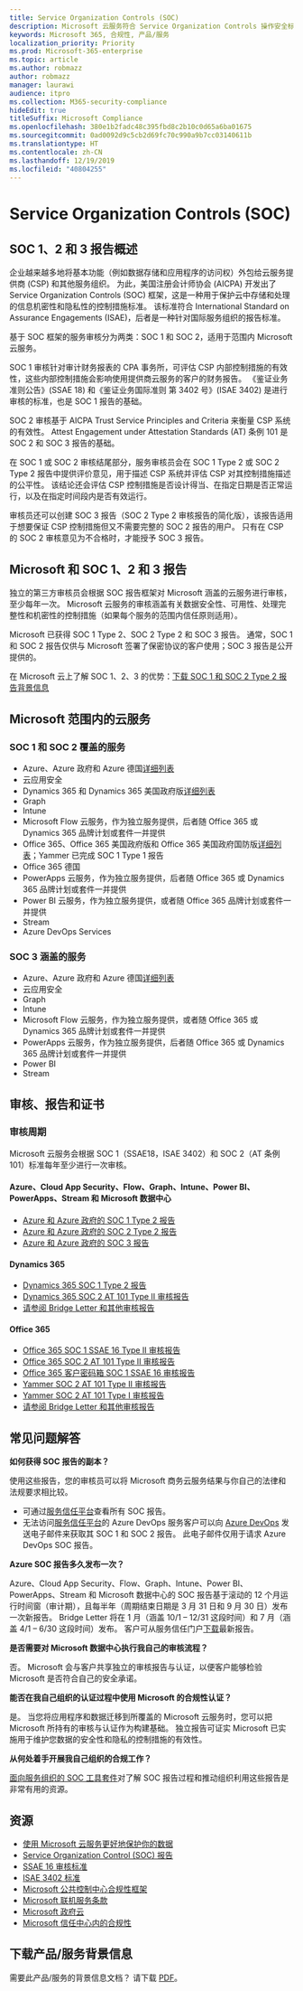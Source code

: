 ```yaml
---
title: Service Organization Controls (SOC)
description: Microsoft 云服务符合 Service Organization Controls 操作安全标准。
keywords: Microsoft 365, 合规性, 产品/服务
localization_priority: Priority
ms.prod: Microsoft-365-enterprise
ms.topic: article
ms.author: robmazz
author: robmazz
manager: laurawi
audience: itpro
ms.collection: M365-security-compliance
hideEdit: true
titleSuffix: Microsoft Compliance
ms.openlocfilehash: 380e1b2fadc48c395fbd8c2b10c0d65a6ba01675
ms.sourcegitcommit: 0ad0092d9c5cb2d69fc70c990a9b7cc03140611b
ms.translationtype: HT
ms.contentlocale: zh-CN
ms.lasthandoff: 12/19/2019
ms.locfileid: "40804255"
---
```

# <a name="service-organization-controls-soc"></a>Service Organization Controls (SOC)

## <a name="soc-1-2-and-3-reports-overview"></a>SOC 1、2 和 3 报告概述

企业越来越多地将基本功能（例如数据存储和应用程序的访问权）外包给云服务提供商 (CSP) 和其他服务组织。 为此，美国注册会计师协会 (AICPA) 开发出了 Service Organization Controls (SOC) 框架，这是一种用于保护云中存储和处理的信息机密性和隐私性的控制措施标准。 该标准符合 International Standard on Assurance Engagements (ISAE)，后者是一种针对国际服务组织的报告标准。

基于 SOC 框架的服务审核分为两类：SOC 1 和 SOC 2，适用于范围内 Microsoft 云服务。

SOC 1 审核针对审计财务报表的 CPA 事务所，可评估 CSP 内部控制措施的有效性，这些内部控制措施会影响使用提供商云服务的客户的财务报告。 《鉴证业务准则公告》(SSAE 18) 和《鉴证业务国际准则 第 3402 号》(ISAE 3402) 是进行审核的标准，也是 SOC 1 报告的基础。

SOC 2 审核基于 AICPA Trust Service Principles and Criteria 来衡量 CSP 系统的有效性。 Attest Engagement under Attestation Standards (AT) 条例 101 是 SOC 2 和 SOC 3 报告的基础。

在 SOC 1 或 SOC 2 审核结尾部分，服务审核员会在 SOC 1 Type 2 或 SOC 2 Type 2 报告中提供评价意见，用于描述 CSP 系统并评估 CSP 对其控制措施描述的公平性。 该结论还会评估 CSP 控制措施是否设计得当、在指定日期是否正常运行，以及在指定时间段内是否有效运行。

审核员还可以创建 SOC 3 报告（SOC 2 Type 2 审核报告的简化版），该报告适用于想要保证 CSP 控制措施但又不需要完整的 SOC 2 报告的用户。 只有在 CSP 的 SOC 2 审核意见为不合格时，才能授予 SOC 3 报告。

## <a name="microsoft-and-soc-1-2-and-3-reports"></a>Microsoft 和 SOC 1、2 和 3 报告

独立的第三方审核员会根据 SOC 报告框架对 Microsoft 涵盖的云服务进行审核，至少每年一次。 Microsoft 云服务的审核涵盖有关数据安全性、可用性、处理完整性和机密性的控制措施（如果每个服务的范围内信任原则适用）。

Microsoft 已获得 SOC 1 Type 2、SOC 2 Type 2 和 SOC 3 报告。 通常，SOC 1 和 SOC 2 报告仅供与 Microsoft 签署了保密协议的客户使用；SOC 3 报告是公开提供的。

在 Microsoft 云上了解 SOC 1、2、3 的优势：[下载 SOC 1 和 SOC 2 Type 2 报告背景信息](https://aka.ms/soc_backgrounder)

## <a name="microsoft-in-scope-cloud-services"></a>Microsoft 范围内的云服务

### <a name="covered-services-for-soc-1-and-soc-2"></a>SOC 1 和 SOC 2 覆盖的服务

- Azure、Azure 政府和 Azure 德国[详细列表](https://aka.ms/AzureCompliance)
- 云应用安全
- Dynamics 365 和 Dynamics 365 美国政府版[详细列表](https://aka.ms/d365-compliance-list)
- Graph
- Intune
- Microsoft Flow 云服务，作为独立服务提供，后者随 Office 365 或 Dynamics 365 品牌计划或套件一并提供
- Office 365、Office 365 美国政府版和 Office 365 美国政府国防版[详细列表](https://go.microsoft.com/fwlink/p/?LinkID=2077751)；Yammer 已完成 SOC 1 Type 1 报告
- Office 365 德国
- PowerApps 云服务，作为独立服务提供，后者随 Office 365 或 Dynamics 365 品牌计划或套件一并提供
- Power BI 云服务，作为独立服务提供，或者随 Office 365 品牌计划或套件一并提供
- Stream
- Azure DevOps Services

### <a name="covered-services-for-soc-3"></a>SOC 3 涵盖的服务

- Azure、Azure 政府和 Azure 德国[详细列表](https://aka.ms/AzureCompliance)
- 云应用安全
- Graph
- Intune
- Microsoft Flow 云服务，作为独立服务提供，或者随 Office 365 或 Dynamics 365 品牌计划或套件一并提供
- PowerApps 云服务，作为独立服务提供，后者随 Office 365 或 Dynamics 365 品牌计划或套件一并提供
- Power BI
- Stream

## <a name="audits-reports-and-certificates"></a>审核、报告和证书

### <a name="audit-cycle"></a>审核周期

Microsoft 云服务会根据 SOC 1（SSAE18，ISAE 3402）和 SOC 2（AT 条例 101）标准每年至少进行一次审核。

#### <a name="azure-cloud-app-security-flow-graph-intune-power-bi-powerapps-stream-and-microsoft-datacenters"></a>Azure、Cloud App Security、Flow、Graph、Intune、Power BI、PowerApps、Stream 和 Microsoft 数据中心

- [Azure 和 Azure 政府的 SOC 1 Type 2 报告](https://go.microsoft.com/fwlink/p/?linkid=2099601)
- [Azure 和 Azure 政府的 SOC 2 Type 2 报告](https://aka.ms/azuresoc2auditreport)
- [Azure 和 Azure 政府的 SOC 3 报告](https://aka.ms/azuresoc3auditreport)

#### <a name="dynamics-365"></a>Dynamics 365

- [Dynamics 365 SOC 1 Type 2 报告](https://aka.ms/Dynamics365SOC1AuditReport)
- [Dynamics 365 SOC 2 AT 101 Type II 审核报告](https://aka.ms/Dynamics365SOC2AuditReport)
- [请参阅 Bridge Letter 和其他审核报告](https://aka.ms/auditreports)

#### <a name="office-365"></a>Office 365

- [Office 365 SOC 1 SSAE 16 Type II 审核报告](https://aka.ms/office365soc1auditreport)
- [Office 365 SOC 2 AT 101 Type II 审核报告](https://aka.ms/Office365SOC2AuditReport)
- [Office 365 客户密码箱 SOC 1 SSAE 16 审核报告](https://aka.ms/Office365CustomerLockboxSOCAuditReport)
- [Yammer SOC 2 AT 101 Type II 审核报告](https://aka.ms/YammerSOC2AuditReport)
- [Yammer SOC 2 AT 101 Type I 审核报告](https://aka.ms/YammerSOC2Type1AuditReport)
- [请参阅 Bridge Letter 和其他审核报告](https://aka.ms/auditreports)

## <a name="frequently-asked-questions"></a>常见问题解答

**如何获得 SOC 报告的副本？**

使用这些报告，您的审核员可以将 Microsoft 商务云服务结果与你自己的法律和法规要求相比较。

- 可通过[服务信任平台](https://www.microsoft.com/trustcenter/STP/default.aspx)查看所有 SOC 报告。
- 无法访问[服务信任平台](https://www.microsoft.com/trustcenter/STP/default.aspx)的 Azure DevOps 服务客户可以向 [Azure DevOps](mailto:AzureDevOpsSOCReport@microsoft.com) 发送电子邮件来获取其 SOC 1 和 SOC 2 报告。 此电子邮件仅用于请求 Azure DevOps SOC 报告。

**Azure SOC 报告多久发布一次？**

Azure、Cloud App Security、Flow、Graph、Intune、Power BI、PowerApps、Stream 和 Microsoft 数据中心的 SOC 报告基于滚动的 12 个月运行时间窗（审计期），且每半年（周期结束日期是 3 月 31 日和 9 月 30 日）发布一次新报告。 Bridge Letter 将在 1 月（涵盖 10/1 – 12/31 这段时间）和 7 月（涵盖 4/1 – 6/30 这段时间）发布。 客户可从服务信任门户[下载](https://aka.ms/stp)最新报告。

**是否需要对 Microsoft 数据中心执行我自己的审核流程？**

否。 Microsoft 会与客户共享独立的审核报告与认证，以便客户能够检验 Microsoft 是否符合自己的安全承诺。

**能否在我自己组织的认证过程中使用 Microsoft 的合规性认证？**

是。 当您将应用程序和数据迁移到所覆盖的 Microsoft 云服务时，您可以把 Microsoft 所持有的审核与认证作为构建基础。 独立报告可证实 Microsoft 已实施用于维护您数据的安全性和隐私的控制措施的有效性。

**从何处着手开展我自己组织的合规工作？**

[面向服务组织的 SOC 工具套件](https://aka.ms/soc-toolkit)对了解 SOC 报告过程和推动组织利用这些报告是非常有用的资源。

## <a name="resources"></a>资源

 - [使用 Microsoft 云服务更好地保护你的数据](https://www.microsoft.com/trustcenter/guidance/protect-data)
 - [Service Organization Control (SOC) 报告](https://aka.ms/mssocreports)
 - [SSAE 16 审核标准](https://www.ssae-16.com/)
 - [ISAE 3402 标准](https://isae3402.com/)
 - [Microsoft 公共控制中心合规性框架](https://www.microsoft.com/trustcenter/common-controls-hub)
 - [Microsoft 联机服务条款](https://aka.ms/Online-Services-Terms)
 - [Microsoft 政府云](https://go.microsoft.com/fwlink/p/?linkid=2087246)
 - [Microsoft 信任中心内的合规性](https://www.microsoft.com/trust-center/compliance/compliance-overview)

## <a name="download-the-offering-backgrounder"></a>下载产品/服务背景信息

需要此产品/服务的背景信息文档？ 请下载 [PDF](https://download.microsoft.com/download/F/E/1/FE10DD69-B5A9-4DA7-A86A-1F565D2B6472/SOC_backgrounder-2018.pdf)。
